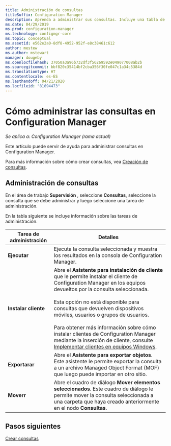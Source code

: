 ```yaml
---
title: Administración de consultas
titleSuffix: Configuration Manager
description: Aprenda a administrar sus consultas. Incluye una tabla de referencia detallada.
ms.date: 04/29/2019
ms.prod: configuration-manager
ms.technology: configmgr-core
ms.topic: conceptual
ms.assetid: e562e2a0-8df8-4952-952f-e8c38461c612
author: mestew
ms.author: mstewart
manager: dougeby
ms.openlocfilehash: 37050a3a96b732df3f56269592e049077008ab2b
ms.sourcegitcommit: bbf820c35414bf2cba356f30fe047c1a34c5384d
ms.translationtype: HT
ms.contentlocale: es-ES
ms.lasthandoff: 04/21/2020
ms.locfileid: "81694473"
---
```

# <a name="how-to-manage-queries-in-configuration-manager"></a>Cómo administrar las consultas en Configuration Manager

*Se aplica a: Configuration Manager (rama actual)*

Este artículo puede servir de ayuda para administrar consultas en Configuration Manager.  

 Para más información sobre cómo crear consultas, vea [Creación de consultas](../../../core/servers/manage/create-queries.md).  

## <a name="manage-queries"></a>Administración de consultas
 En el área de trabajo **Supervisión** , seleccione **Consultas**, seleccione la consulta que se debe administrar y luego seleccione una tarea de administración.  

 En la tabla siguiente se incluye información sobre las tareas de administración.  

|Tarea de administración|Detalles| 
|---------------------|-------------|
|**Ejecutar**|Ejecuta la consulta seleccionada y muestra los resultados en la consola de Configuration Manager.|
|**Instalar cliente**|Abre el **Asistente para instalación de cliente** que le permite instalar el cliente de Configuration Manager en los equipos devueltos por la consulta seleccionada.<br /><br /> Esta opción no está disponible para consultas que devuelven dispositivos móviles, usuarios o grupos de usuarios. <br /><br /> Para obtener más información sobre cómo instalar clientes de Configuration Manager mediante la inserción de cliente, consulte [Implementar clientes en equipos Windows](../../clients/deploy/deploy-clients-to-windows-computers.md).| 
|**Exportarar**|Abre el **Asistente para exportar objetos**. Este asistente le permite exportar la consulta a un archivo Managed Object Format (MOF) que luego puede importar en otro sitio.
|**Moverr**|Abre el cuadro de diálogo **Mover elementos seleccionados**. Este cuadro de diálogo le permite mover la consulta seleccionada a una carpeta que haya creado anteriormente en el nodo **Consultas**.|

## <a name="next-steps"></a>Pasos siguientes 
 [Crear consultas](../../../core/servers/manage/create-queries.md)
